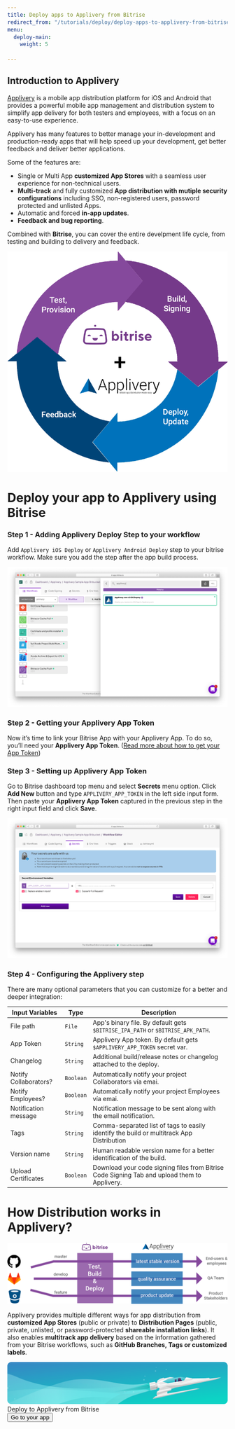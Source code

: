 ```yaml
---
title: Deploy apps to Applivery from Bitrise
redirect_from: "/tutorials/deploy/deploy-apps-to-applivery-from-bitrise/"
menu:
  deploy-main:
    weight: 5

---
```

## Introduction to Applivery

[Applivery](https://www.applivery.com) is a mobile app distribution platform for iOS and Android that provides a powerful mobile app management and distribution system to simplify app delivery for both testers and employees, with a focus on an easy-to-use experience. 

Applivery has many features to better manage your in-development and production-ready apps that will help speed up your development, get better feedback and deliver better applications.

Some of the features are:

* Single or Multi App **customized App Stores** with a seamless user experience for non-technical users.
* **Multi-track** and fully customized **App distribution with mutiple security configurations** including SSO, non-registered users, password protected and unlisted Apps.
* Automatic and forced **in-app updates**.
* **Feedback and bug reporting**.

Combined with **Bitrise**, you can cover the entire develpment life cycle, from testing and building to delivery and feedback.


![App life cycle with Applivery and Bitrise](/img/tutorials/deploy/applivery/fig1.png)

# Deploy your app to Applivery using Bitrise

### Step 1 - Adding Applivery Deploy Step to your workflow
Add `Applivery iOS Deploy` or `Applivery Android Deploy` step to your bitrise workflow. Make sure you add the step after the app build process.

![Applivery Workflow Step](/img/tutorials/deploy/applivery/tutorial1.png)

### Step 2 - Getting your Applivery App Token
Now it’s time to link your Bitrise App with your Applivery App. To do so, you’ll need your **Applivery App Token**. ([Read more about how to get your App Token](https://www.applivery.com/docs/rest-api/authentication/))

### Step 3 - Setting up Applivery App Token
Go to Bitrise  dashboard top menu and select **Secrets** menu option. Click **Add New** button and type `APPLIVERY_APP_TOKEN` in the left side input form. Then paste your **Applivery App Token** captured in the previous step in the right input field and click **Save**.

![Configuring Applivery App Token](/img/tutorials/deploy/applivery/tutorial2.png)

### Step 4 - Configuring the Applivery step

There are many optional parameters that you can customize for a better and deeper integration:

| Input Variables | Type | Description |
| --- | --- | --- |
| File path | `File` | App's binary file. By default gets `$BITRISE_IPA_PATH` or `$BITRISE_APK_PATH`. |
| App Token | `String` | Applivery App token. By default gets `$APPLIVERY_APP_TOKEN` secret var. |
| Changelog | `String` | Additional build/release notes or changelog attached to the deploy. |
| Notify Collaborators? | `Boolean` | Automatically notify your project Collaborators vía emai.|
| Notify Employees? | `Boolean` | Automatically notify your project Employees vía emai. |
| Notification message | `String` | Notification message to be sent along with the email notification. |
| Tags | `String` | Comma-separated list of tags to easily identify the build or multitrack App Distribution |
| Version name | `String` | Human readable version name for a better identification of the build. |
| Upload Certificates | `Boolean` | Download your code signing files from Bitrise Code Signing Tab and upload them to Applivery. |

# How Distribution works in Applivery?

![Distribution in Applivery](/img/tutorials/deploy/applivery/fig2.png)

Applivery provides multiple different ways for app distribution from **customized App Stores** (public or private) to **Distribution Pages** (public, private, unlisted, or password-protected **shareable installation links**). It also enables **multitrack app delivery** based on the information gathered from your Bitrise workflows, such as **GitHub Branches, Tags or customized labels**. 


<div class="banner">
	<img src="/assets/images/banner-bg-888x170.png" style="border: none;">
	<div class="deploy-text">Deploy to Applivery from Bitrise</div>
	<a target="_blank" href="https://app.bitrise.io/dashboard/builds"><button class="button">Go to your app</button></a>
</div>
